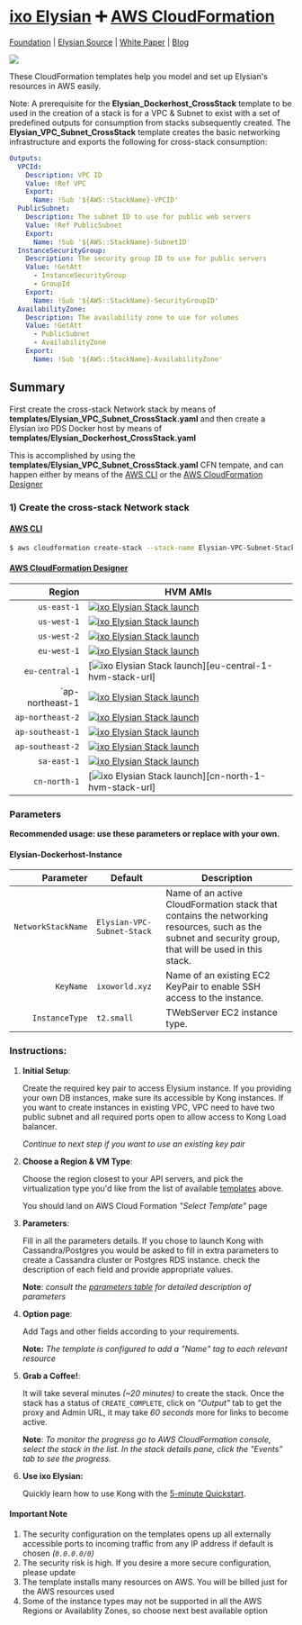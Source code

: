 # [ixo Elysian][website-url] :heavy_plus_sign: [AWS CloudFormation](https://aws.amazon.com/cloudformation/)

[Foundation][website-url]
|
[Elysian Source](https://github.com/ixofoundation/ixo-pds)
|
[White Paper](https://medium.com/ixo-blog/elysian-release-7279ee9c49bc)
|
[Blog](https://medium.com/ixo-blog)

[![][ixo-logo]][website-url]

These CloudFormation templates help you model and set up Elysian's
resources in AWS easily.

Note: A prerequisite for the <B>Elysian_Dockerhost_CrossStack</B> template to be
used in the creation of a stack is for a VPC & Subnet to exist with a set of predefined
outputs for consumption from stacks subsequently created.  The
<B>Elysian_VPC_Subnet_CrossStack</B> template creates the basic networking infrastructure
and exports the following for cross-stack consumption:

```yaml
Outputs:
  VPCId:
    Description: VPC ID
    Value: !Ref VPC
    Export:
      Name: !Sub '${AWS::StackName}-VPCID'
  PublicSubnet:
    Description: The subnet ID to use for public web servers
    Value: !Ref PublicSubnet
    Export:
      Name: !Sub '${AWS::StackName}-SubnetID'
  InstanceSecurityGroup:
    Description: The security group ID to use for public servers
    Value: !GetAtt
      - InstanceSecurityGroup
      - GroupId
    Export:
      Name: !Sub '${AWS::StackName}-SecurityGroupID'
  AvailabilityZone:
    Description: The availability zone to use for volumes
    Value: !GetAtt
      - PublicSubnet
      - AvailabilityZone
    Export:
      Name: !Sub '${AWS::StackName}-AvailabilityZone'
```

## Summary

First create the cross-stack Network stack by means of <B>templates/Elysian_VPC_Subnet_CrossStack.yaml</B>
and then create a Elysian ixo PDS Docker host by means of <B>templates/Elysian_Dockerhost_CrossStack.yaml</B>

This is accomplished by using the <B>templates/Elysian_VPC_Subnet_CrossStack.yaml</B> CFN tempate,
and can happen either by means of the
[AWS CLI](https://aws.amazon.com/cli) or the
[AWS CloudFormation Designer](https://console.aws.amazon.com/cloudformation/designer/home?region=us-east-1)

###  1) Create the cross-stack Network stack

#### [AWS CLI](https://aws.amazon.com/cli)

```bash
$ aws cloudformation create-stack --stack-name Elysian-VPC-Subnet-Stack --template-body file://templates/Elysian_VPC_Subnet_CrossStack.yaml --profile trustlab.cli --region us-east-1
```

#### [AWS CloudFormation Designer](https://console.aws.amazon.com/cloudformation/designer/home?region=us-east-1)


| Region            | HVM AMIs                                                                 |
| ----------------: | ------------------------------------------------------------------------ |
| `us-east-1`       | [![ixo Elysian Stack launch][stack-badge]][us-east-1-hvm-stack-url]      |
| `us-west-1`       | [![ixo Elysian Stack launch][stack-badge]][us-west-1-hvm-stack-url]      |
| `us-west-2`       | [![ixo Elysian Stack launch][stack-badge]][us-west-2-hvm-stack-url]      |
| `eu-west-1`       | [![ixo Elysian Stack launch][stack-badge]][eu-west-1-hvm-stack-url]      |
| `eu-central-1`    | [![ixo Elysian Stack launch][stack-badge]][eu-central-1-hvm-stack-url]   |
| `ap-northeast-1   | [![ixo Elysian Stack launch][stack-badge]][ap-southeast-1-hvm-stack-url] |
| `ap-northeast-2`  | [![ixo Elysian Stack launch][stack-badge]][ap-southeast-2-hvm-stack-url] |
| `ap-southeast-1`  | [![ixo Elysian Stack launch][stack-badge]][sa-east-1-hvm-stack-url]      |
| `ap-southeast-2`  | [![ixo Elysian Stack launch][stack-badge]][ap-southeast-2-hvm-stack-url] |
| `sa-east-1`       | [![ixo Elysian Stack launch][stack-badge]][sa-east-1-hvm-stack-url]      |
| `cn-north-1`      | [![ixo Elysian Stack launch][stack-badge]][cn-north-1-hvm-stack-url]      |

### Parameters

<B>Recommended usage: use these parameters or replace with your own.</B>

#### Elysian-Dockerhost-Instance

| Parameter                   | Default                     | Description                                                                          |
| --------------------------: | --------------------------- | ------------------------------------------------------------------------------------ |
| `NetworkStackName`          | `Elysian-VPC-Subnet-Stack`  | Name of an active CloudFormation stack that contains the networking resources, such as the subnet and security group, that will be used in this stack. |
| `KeyName`                   | `ixoworld.xyz`              | Name of an existing EC2 KeyPair to enable SSH access to the instance.                |
| `InstanceType`              | `t2.small`                  | TWebServer EC2 instance type.                                                        |


### Instructions:

1. **Initial Setup**:

    Create the required key pair to access Elysium instance. If you providing your own DB instances, make sure its accessible by Kong instances.
    If you want to create instances in existing VPC, VPC need to have two public subnet and all required ports open to allow access to Kong Load balancer.

    *Continue to next step if you want to use an existing key pair*

3. **Choose a Region & VM Type**:

    Choose the region closest to your API servers, and pick the virtualization type you'd like from the list of available [templates](#templates) above.

    You should land on AWS Cloud Formation *"Select Template"* page

4. **Parameters**:

    Fill in all the parameters details. If you chose to launch Kong with Cassandra/Postgres you would be asked to fill in extra parameters to create a Cassandra cluster or Postgres RDS instance.
    check the description of each field and provide appropriate values.

    **Note**: *consult the [parameters table](#parameters) for detailed description of parameters*

5. **Option page**:

    Add Tags and other fields according to your requirements.  

    **Note:** *The template is configured to add a "Name" tag to each relevant resource*

6. **Grab a Coffee!**:

    It will take several minutes *(~20 minutes)* to create the stack. Once the stack has a status of `CREATE_COMPLETE`, click on *"Output"* tab to get the proxy and Admin URL, it may take *60 seconds* more for links to become active.

    **Note**: *To monitor the progress go to AWS CloudFormation console, select the stack in the list. In the stack details pane, click the "Events" tab to see the progress.*

7. **Use ixo Elysian:**

    Quickly learn how to use Kong with the [5-minute Quickstart](https://getkong.org/docs/latest/getting-started/quickstart/).

#### Important Note

1. The security configuration on the templates opens up all externally accessible ports to incoming traffic from any IP address if default is chosen *(`0.0.0.0/0`)*
2. The security risk is high. If you desire a more secure configuration, please update
3. The template installs many resources on AWS. You will be billed just for the AWS resources used
4. Some of the instance types may not be supported in all the AWS Regions or Availablity Zones, so choose next best available option


[ixo-logo]: https://ixo.foundation/wp-content/uploads/2018/01/ixo-Cyan@2x.png
[website-url]: https://ixo.foundation

[us-east-1-hvm-stack-url]: https://console.aws.amazon.com/cloudformation/home?region=us-east-1#/stacks/new?stackName=kong-elb-hvm&templateURL=https:%2F%2Fs3.amazonaws.com%2Fkong-cf-templates%2Flatest%2Fkong-elb-cassandra-user-vpc-optional-hvm.template
[us-west-1-hvm-stack-url]: https://console.aws.amazon.com/cloudformation/home?region=us-west-1#/stacks/new?stackName=kong-elb-hvm&templateURL=https:%2F%2Fs3.amazonaws.com%2Fkong-cf-templates%2Flatest%2Fkong-elb-cassandra-user-vpc-optional-hvm.template
[us-west-2-hvm-stack-url]: https://console.aws.amazon.com/cloudformation/home?region=us-west-2#/stacks/new?stackName=kong-elb-hvm&templateURL=https:%2F%2Fs3.amazonaws.com%2Fkong-cf-templates%2Flatest%2Fkong-elb-cassandra-user-vpc-optional-hvm.template
[eu-west-1-hvm-stack-url]: https://console.aws.amazon.com/cloudformation/home?region=eu-west-1#/stacks/new?stackName=kong-elb-hvm&templateURL=https:%2F%2Fs3.amazonaws.com%2Fkong-cf-templates%2Flatest%2Fkong-elb-cassandra-user-vpc-optional-hvm.template
[ap-northeast-1-hvm-stack-url]: https://console.aws.amazon.com/cloudformation/home?region=ap-northeast-1#/stacks/new?stackName=kong-elb-hvm&templateURL=https:%2F%2Fs3.amazonaws.com%2Fkong-cf-templates%2Flatest%2Fkong-elb-cassandra-user-vpc-optional-hvm.template
[ap-southeast-1-hvm-stack-url]: https://console.aws.amazon.com/cloudformation/home?region=ap-southeast-1#/stacks/new?stackName=kong-elb-hvm&templateURL=https:%2F%2Fs3.amazonaws.com%2Fkong-cf-templates%2Flatest%2Fkong-elb-cassandra-user-vpc-optional-hvm.template
[ap-southeast-2-hvm-stack-url]: https://console.aws.amazon.com/cloudformation/home?region=ap-southeast-2#/stacks/new?stackName=kong-elb-hvm&templateURL=https:%2F%2Fs3.amazonaws.com%2Fkong-cf-templates%2Flatest%2Fkong-elb-cassandra-user-vpc-optional-hvm.template
[sa-east-1-hvm-stack-url]: https://console.aws.amazon.com/cloudformation/home?region=sa-east-1#/stacks/new?stackName=kong-elb-pv&templateURL=https:%2F%2Fs3.amazonaws.com%2Fkong-cf-templates%2Flatest%2Fkong-elb-cassandra-user-vpc-optional-hvm.template

[stack-badge]: https://s3.amazonaws.com/cloudformation-examples/cloudformation-launch-stack.png

